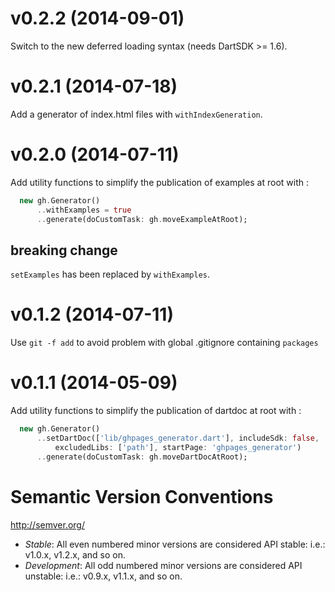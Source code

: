 
# v0.2.2 (2014-09-01)

Switch to the new deferred loading syntax (needs DartSDK >= 1.6).

# v0.2.1 (2014-07-18)

Add a generator of index.html files with `withIndexGeneration`.

# v0.2.0 (2014-07-11)

Add utility functions to simplify the publication of examples at root with :

```dart
  new gh.Generator()
      ..withExamples = true
      ..generate(doCustomTask: gh.moveExampleAtRoot);
```

## breaking change

`setExamples` has been replaced by `withExamples`.

# v0.1.2 (2014-07-11)

Use `git -f add` to avoid problem with global .gitignore containing `packages`

# v0.1.1 (2014-05-09)

Add utility functions to simplify the publication of dartdoc at root with :

```dart
  new gh.Generator()
      ..setDartDoc(['lib/ghpages_generator.dart'], includeSdk: false,
          excludedLibs: ['path'], startPage: 'ghpages_generator')
      ..generate(doCustomTask: gh.moveDartDocAtRoot);
```

# Semantic Version Conventions

http://semver.org/

- *Stable*:  All even numbered minor versions are considered API stable:
  i.e.: v1.0.x, v1.2.x, and so on.
- *Development*: All odd numbered minor versions are considered API unstable:
  i.e.: v0.9.x, v1.1.x, and so on.
